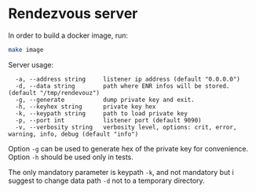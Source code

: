 Rendezvous server
=================

In order to build a docker image, run:

```bash
make image
```

Server usage:

```
  -a, --address string     listener ip address (default "0.0.0.0")
  -d, --data string        path where ENR infos will be stored. (default "/tmp/rendevouz")
  -g, --generate           dump private key and exit.
  -h, --keyhex string      private key hex
  -k, --keypath string     path to load private key
  -p, --port int           listener port (default 9090)
  -v, --verbosity string   verbosity level, options: crit, error, warning, info, debug (default "info")
```

Option `-g` can be used to generate hex of the private key for convenience.
Option `-h` should be used only in tests.

The only mandatory parameter is keypath `-k`, and not mandatory but i suggest to change data path `-d` not to a temporary
directory.
